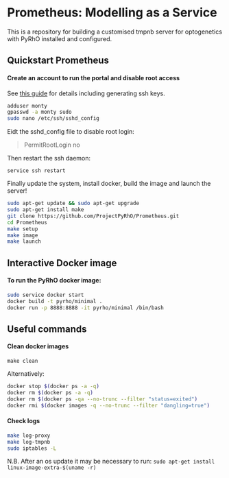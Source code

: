 Prometheus: Modelling as a Service
==================================

This is a repository for building a customised tmpnb server for optogenetics with PyRhO installed and configured.

Quickstart Prometheus
---------------------


#### Create an account to run the portal and disable root access
See [this guide](https://www.digitalocean.com/community/tutorials/initial-server-setup-with-ubuntu-14-04) for details including generating ssh keys.

```bash
adduser monty
gpasswd -a monty sudo
sudo nano /etc/ssh/sshd_config
```

Eidt the sshd_config file to disable root login:
> PermitRootLogin no

Then restart the ssh daemon:

`service ssh restart`

Finally update the system, install docker, build the image and launch the server!

```bash
sudo apt-get update && sudo apt-get upgrade
sudo apt-get install make
git clone https://github.com/ProjectPyRhO/Prometheus.git
cd Prometheus
make setup
make image
make launch
```

Interactive Docker image
------------------------

#### To run the PyRhO docker image:

```bash
sudo service docker start
docker build -t pyrho/minimal .
docker run -p 8888:8888 -it pyrho/minimal /bin/bash
```

Useful commands
---------------

#### Clean docker images

`make clean`

Alternatively:

```bash
docker stop $(docker ps -a -q)
docker rm $(docker ps -a -q)
docker rm $(docker ps -qa --no-trunc --filter "status=exited")
docker rmi $(docker images -q --no-trunc --filter "dangling=true")
```

#### Check logs

```bash
make log-proxy
make log-tmpnb
sudo iptables -L
```

N.B. After an os update it may be necessary to run:
`sudo apt-get install linux-image-extra-$(uname -r)`

